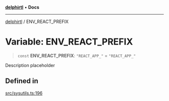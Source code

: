 [**delphirtl**](../README.md) • **Docs**

***

[delphirtl](../globals.md) / ENV\_REACT\_PREFIX

# Variable: ENV\_REACT\_PREFIX

> `const` **ENV\_REACT\_PREFIX**: `"REACT_APP_"` = `"REACT_APP_"`

Description placeholder

## Defined in

[src/sysutils.ts:196](https://github.com/chuacw/delphirtl/blob/43018ba067448e7ddb820bbba64235119b6becfc/src/sysutils.ts#L196)
